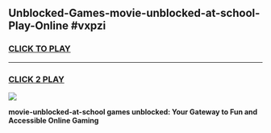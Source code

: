 
## Unblocked-Games-movie-unblocked-at-school-Play-Online #vxpzi
<h3>
<a href="https://news.freeplayer.one?title=movie-unblocked-at-school&ref=3">CLICK TO PLAY</a></h3>
<hr>

<h3>
<a href="https://news.freeplayer.one?title=movie-unblocked-at-school&ref=3">CLICK 2 PLAY</a>
  
</h3>

<a href="https://news.freeplayer.one?title=movie-unblocked-at-school&ref=3"><img src="https://clearcache.store/games.png"></a>


**movie-unblocked-at-school games unblocked: Your Gateway to Fun and Accessible Online Gaming**
